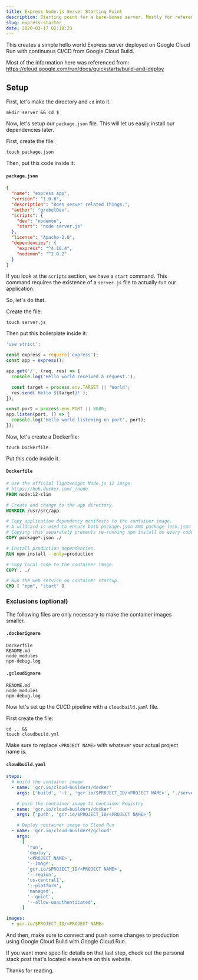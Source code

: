 ```yaml
---
title: Express Node.js Server Starting Point
description: Starting point for a bare-bones server. Mostly for reference.
slug: express-starter
date: 2020-03-17 02:18:23
---
```


This creates a simple hello world Express server deployed on Google Cloud Run with continuous CI/CD from Google Cloud Build.

Most of the information here was referenced from:  
https://cloud.google.com/run/docs/quickstarts/build-and-deploy

## Setup

First, let's make the directory and `cd` into it.

```
mkdir server && cd $_
```

Now, let's setup our `package.json` file. This will let us easily install our dependencies later.

First, create the file:

```
touch package.json
```

Then, put this code inside it:

#### `package.json`

```json
{
  "name": "express app",
  "version": "1.0.0",
  "description": "Does server related things.",
  "author": "grobelDev",
  "scripts": {
    "dev": "nodemon",
    "start": "node server.js"
  },
  "license": "Apache-2.0",
  "dependencies": {
    "express": "^4.16.4",
    "nodemon": "^2.0.2"
  }
}
```

If you look at the `scripts` section, we have a `start` command. This command requires the existence of a `server.js` file to actually run our application.

So, let's do that.

Create the file:

```
touch server.js
```

Then put this boilerplate inside it:

```js
'use strict';

const express = require('express');
const app = express();

app.get('/', (req, res) => {
  console.log('Hello world received a request.');

  const target = process.env.TARGET || 'World';
  res.send(`Hello ${target}!`);
});

const port = process.env.PORT || 8080;
app.listen(port, () => {
  console.log('Hello world listening on port', port);
});
```

Now, let's create a Dockerfile:

```
touch Dockerfile
```

Put this code inside it.

#### `Dockerfile`

```Dockerfile
# Use the official lightweight Node.js 12 image.
# https://hub.docker.com/_/node
FROM node:12-slim

# Create and change to the app directory.
WORKDIR /usr/src/app

# Copy application dependency manifests to the container image.
# A wildcard is used to ensure both package.json AND package-lock.json are copied.
# Copying this separately prevents re-running npm install on every code change.
COPY package*.json ./

# Install production dependencies.
RUN npm install --only=production

# Copy local code to the container image.
COPY . ./

# Run the web service on container startup.
CMD [ "npm", "start" ]
```

### Exclusions (optional)

The following files are only necessary to make the container images smaller.

#### `.dockerignore`

```
Dockerfile
README.md
node_modules
npm-debug.log
```

#### `.gcloudignore`

```
README.md
node_modules
npm-debug.log
```

Now let's set up the CI/CD pipeline with a `cloudbuild.yaml` file.

First create the file:

```
cd .. &&
touch cloudbuild.yml
```

Make sure to replace `<PROJECT NAME>` with whatever your actual project name is.

#### `cloudbuild.yaml`

```yaml
steps:
  # build the container image
  - name: 'gcr.io/cloud-builders/docker'
    args: ['build', '-t', 'gcr.io/$PROJECT_ID/<PROJECT NAME>', './server']

    # push the container image to Container Registry
  - name: 'gcr.io/cloud-builders/docker'
    args: ['push', 'gcr.io/$PROJECT_ID/<PROJECT NAME>']

    # Deploy container image to Cloud Run
  - name: 'gcr.io/cloud-builders/gcloud'
    args:
      [
        'run',
        'deploy',
        '<PROJECT NAME>',
        '--image',
        'gcr.io/$PROJECT_ID/<PROJECT NAME>',
        '--region',
        'us-central1',
        '--platform',
        'managed',
        '--quiet',
        '--allow-unauthenticated',
      ]

images:
  - gcr.io/$PROJECT_ID/<PROJECT NAME>
```

And then, make sure to connect and push some changes to production using Google Cloud Build with Google Cloud Run.

If you want more specific details on that last step, check out the personal stack post that's located elsewhere on this website.

Thanks for reading.
